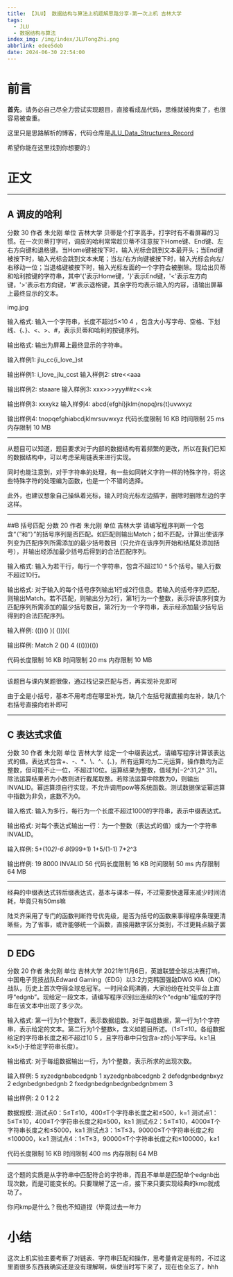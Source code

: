 ```yaml
---
title: 【JLU】 数据结构与算法上机题解思路分享-第一次上机 吉林大学
tags:
  - JLU
  - 数据结构与算法
index_img: /img/index/JLUTongZhi.png
abbrlink: edee5deb
date: 2024-06-30 22:54:00
---
```

# 前言

**首先**，请务必自己尽全力尝试实现题目，直接看成品代码，思维就被拘束了，也很容易被查重。

这里只是思路解析的博客，代码仓库是[JLU_Data_Structures_Record](https://github.com/HSLix/JLU_Data_Structures_Record.git)

希望你能在这里找到你想要的:)

# 正文

---

## A 调皮的哈利
分数 30
作者 朱允刚
单位 吉林大学
贝蒂是个打字高手，打字时有不看屏幕的习惯。在一次贝蒂打字时，调皮的哈利常常趁贝蒂不注意按下Home键、End键、左右方向键和退格键。当Home键被按下时，输入光标会跳到文本最开头；当End键被按下时，输入光标会跳到文本末尾；当左/右方向键被按下时，输入光标会向左/右移动一位；当退格键被按下时，输入光标左面的一个字符会被删除。现给出贝蒂和哈利按键的字符串，其中'{'表示Home键，'}'表示End键，'<'表示左方向键，'>'表示右方向键，'#'表示退格键，其余字符均表示输入的内容，请输出屏幕上最终显示的文本。

img.jpg

输入格式:
输入一个字符串，长度不超过5×10 
4
 ，包含大小写字母、空格、下划线、{、}、<、>、#，表示贝蒂和哈利的按键序列。

输出格式:
输出为屏幕上最终显示的字符串。

输入样例1:
jlu_cc{i_love_}st

输出样例1:
i_love_jlu_ccst
输入样例2:
stre<<aaa

输出样例2:
staaare
输入样例3:
xxx>>>yyy##z<<>k

输出样例3:
xxxykz
输入样例4:
abcd{efghi}jklm{nopq}rs{t}uvwxyz

输出样例4:
tnopqefghiabcdjklmrsuvwxyz
代码长度限制
16 KB
时间限制
25 ms
内存限制
10 MB

---

从题目可以知道，题目要求对于内部的数据结构有着频繁的更改，所以在我们已知的数据结构中，可以考虑采用链表来进行实现。

同时也能注意到，对于字符串的处理，有一些如同转义字符一样的特殊字符，将这些特殊字符的处理编为函数，也是一个不错的选择。

此外，也建议想象自己操纵着光标，输入时向光标左边插字，删除时删除左边的字这样。

---

##B 括号匹配
分数 20
作者 朱允刚
单位 吉林大学
请编写程序判断一个包含“（”和“）”的括号序列是否匹配。如匹配则输出Match；如不匹配，计算出使该序列变为匹配序列所需添加的最少括号数目（只允许在该序列开始和结尾处添加括号），并输出经添加最少括号后得到的合法匹配序列。

输入格式:
输入为若干行，每行一个字符串，包含不超过10 ^ 5个括号。输入行数不超过10行。

输出格式:
对于输入的每个括号序列输出1行或2行信息。若输入的括号序列匹配，则输出Match。若不匹配，则输出分为2行，第1行为一个整数，表示将该序列变为匹配序列所需添加的最少括号数目，第2行为一个字符串，表示经添加最少括号后得到的合法匹配序列。

输入样例:
(())()
)(
()))((

输出样例:
Match
2
()()
4
((()))(())

代码长度限制
16 KB
时间限制
20 ms
内存限制
10 MB

--- 

该题目与课内某题很像，通过栈记录匹配与否，再实现补充即可

由于全是小括号，基本不用考虑在哪里补充，缺几个左括号就直接向左补，缺几个右括号直接向右补即可

--- 

## C 表达式求值
分数 30
作者 朱允刚
单位 吉林大学
给定一个中缀表达式，请编写程序计算该表达式的值。表达式包含+、-、*、\、^、(、)，所有运算均为二元运算，操作数均为正整数，但可能不止一位，不超过10位。运算结果为整数，值域为[−2^31,2^ 
31)。除法运算结果若为小数则进行截尾取整。若除法运算中除数为0，则输出INVALID。幂运算须自行实现，不允许调用pow等系统函数。测试数据保证幂运算中指数为非负，底数不为0。

输入格式:
输入为多行，每行为一个长度不超过1000的字符串，表示中缀表达式。

输出格式:
对每个表达式输出一行：为一个整数（表达式的值）或为一个字符串INVALID。

输入样例:
5+(10*2)-6
8*(999+1)
1+5/(1-1)
7*2^3

输出样例:
19
8000
INVALID
56
代码长度限制
16 KB
时间限制
50 ms
内存限制
64 MB

---

经典的中缀表达式转后缀表达式，基本与课本一样，不过需要快速幂来减少时间消耗，毕竟只有50ms嘛

陆爻齐采用了专门的函数判断符号优先级，是否为括号的函数来事得程序条理更清晰些，为了省事，或许能够统一个函数，直接用数字区分类别，不过更耗点脑子罢

---

## D EDG
分数 20
作者 朱允刚
单位 吉林大学
2021年11月6日，英雄联盟全球总决赛打响，中国电子竞技战队Edward Gaming（EDG）以3:2力克韩国强敌DWG KIA（DK）战队，历史上首次夺得全球总冠军。一时间全网沸腾，大家纷纷在社交平台上直呼“edgnb”。现给定一段文本，请编写程序识别出连续的k个“edgnb”组成的字符串在该文本中出现了多少次。

输入格式:
第一行为1个整数T，表示数据组数。对于每组数据，第一行为1个字符串，表示给定的文本。第二行为1个整数k，含义如题目所述。（1≤T≤10。各组数据给定的字符串长度之和不超过10 
5
 ，且字符串中只包含a-z的小写字母。k≥1且k×5小于给定字符串长度）。

输出格式:
对于每组数据输出一行，为1个整数，表示所求的出现次数。

输入样例:
5
xyzedgnbabcedgnb
1
xyzedgnbabcedgnb
2
defedgnbedgnbxyz
2
edgnbedgnbedgnb
2
fxedgnbedgnbedgnbedgnbmem
3

输出样例:
2
0
1
2
2

数据规模:
测试点0：5≤T≤10，400≤T个字符串长度之和≤500，k=1
测试点1：5≤T≤10，400≤T个字符串长度之和≤500，k≥1
测试点2：5≤T≤10，4000≤T个字符串长度之和≤5000，k≥1
测试点3：1≤T≤3，90000≤T个字符串长度之和≤100000，k≥1
测试点4：1≤T≤3，90000≤T个字符串长度之和≤100000，k≥1

代码长度限制
16 KB
时间限制
400 ms
内存限制
64 MB

--- 

这个题的实质是从字符串中匹配符合的字符串，而且不单单是匹配单个edgnb出现次数，而是可能变长的。只要理解了这一点，接下来只要实现经典的kmp就成功了。

你问kmp是什么？我也不知道捏（毕竟过去一年力

# 小结

这次上机实验主要考察了对链表、字符串匹配和操作，思考量肯定是有的，不过这里面很多东西我确实还是没有理解啊，纵使当时写下来了，现在也全忘了，hhh
